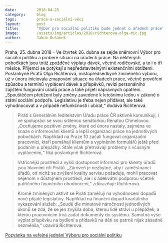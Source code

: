 ```yaml
---
date:         2018-04-25
category:     blog
tags:         práce-a-sociální-věci
layout:       post
title:        "Výbor pro sociální politiku bude jednat o úřadech práce"
image:        /assets/img/articles/2018/richterova-olga-mic.jpg
author:       Jakub Dušánek
---
```


 
Praha, 25. dubna 2018 – Ve čtvrtek 26. dubna se sejde sněmovní Výbor pro sociální politiku a probere situaci na úřadech práce. Na některých pobočkách jsou totiž zpožděné výplaty dávek, včetně rodičovské, a to i o tři měsíce. Příjemci se potýkají s nepředstavitelnými existenčními obtížemi. Poslankyně Pirátů Olga Richterová, místopředsedkyně zmíněného výboru, už v únoru iniciovala zmapování situace na úřadech práce, včetně prověření způsobu a termínů vyplácení dávek a příspěvků, revizi personálního zajištění fungování úřadů práce a také přijetí nápravných opatření. „Spouštěčem přetížení byly změny zavedené k letošnímu lednu v zákoně o státní sociální podpoře. Legislativu je třeba nejen přidávat, ale také vyhodnocovat a v případě nefunkčnosti i ubírat,“ dodává Richterová.
 
> Piráti s Generálním ředitelstvím Úřadu práce ČR aktivně komunikují, i ve spolupráci se svou sdílenou senátorkou Renatou Chmelovou. „Oceňujeme pozitivní změny, které od února nastaly, zejména ve snaze o informování klientů a lepší organizaci práce na jednotlivých pobočkách. Například na Praze 10 začali fungovat organizační pracovníci, kteří pomáhají klientům s vyplněním formulářů ještě před podáním u přepážky. Stále však přetrvávají problémy s včasným vyplácením,“ říká poslankyně Richterová.
 
> Vstřícnější prostředí a vyšší dostupnost informací pro klienty úřadů jsou hlavními cíli Pirátů. „Zároveň je nezbytné, aby i zaměstnanci úřadů, od nichž se zvýšení kvality servisu požaduje, mohli pracovat nejenom v důstojném prostředí, ale i s adekvátní podporou včetně patřičného finančního ohodnocení,“ zdůrazňuje Richterová.
 
> Kromě zmíněných aktivit se Piráti zaměřují na vyhodnocení dopadů nově přijaté legislativy. Například na finanční dopad kvartálního vykazování služeb: „Soudě dle minutové náročnosti jednotlivých úkonů se zdá, že se jen zvýšila doba, kterou lidé stráví u přepážek, a kterou pracovnicím trvá zadat dokumenty do systému. Samotná výše výplat příspěvku na bydlení a přídavků na děti se patrně nijak zásadně nezměnila,“ uzavírá Richterová.


[Pozvánka na veřejné jednání Výboru pro sociální politiku](http://www.psp.cz/sqw/text/text2.sqw?idd=144812)

